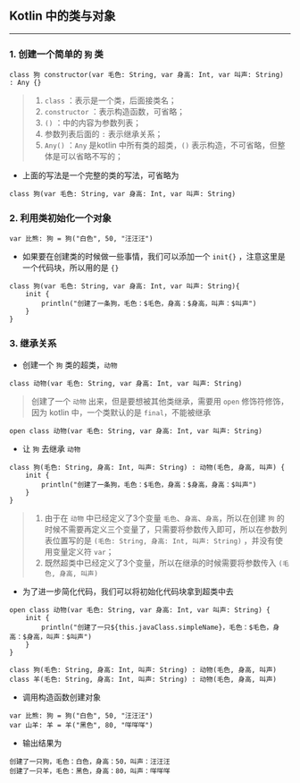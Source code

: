 ## Kotlin 中的类与对象

---

### 1. 创建一个简单的 `狗` 类

```
class 狗 constructor(var 毛色: String, var 身高: Int, var 叫声: String) : Any {}
```
> 1. `class` ：表示是一个类，后面接类名；
> 2. `constructor` ：表示构造函数，可省略；
> 3. `()` ：中的内容为参数列表；
> 4. 参数列表后面的 `:` 表示继承关系；
> 5. `Any()` ：`Any` 是kotlin 中所有类的超类，`()` 表示构造，不可省略，但整体是可以省略不写的；

+ 上面的写法是一个完整的类的写法，可省略为

```
class 狗(var 毛色: String, var 身高: Int, var 叫声: String)
```

### 2. 利用类初始化一个对象

```
var 比熊: 狗 = 狗("白色", 50, "汪汪汪")
```

+ 如果要在创建类的时候做一些事情，我们可以添加一个 `init{}` ，注意这里是一个代码块，所以用的是 `{}`

```
class 狗(var 毛色: String, var 身高: Int, var 叫声: String){
    init {
        println("创建了一条狗，毛色：$毛色，身高：$身高，叫声：$叫声")
    }
}
```

### 3. 继承关系
+ 创建一个 `狗` 类的超类，`动物`

```
class 动物(var 毛色: String, var 身高: Int, var 叫声: String)
```
> 创建了一个 `动物` 出来，但是要想被其他类继承，需要用 `open` 修饰符修饰，因为 kotlin 中，一个类默认的是 `final`，不能被继承

```
open class 动物(var 毛色: String, var 身高: Int, var 叫声: String)
```

+ 让 `狗` 去继承 `动物`

```
class 狗(毛色: String, 身高: Int, 叫声: String) : 动物(毛色, 身高, 叫声) {
    init {
        println("创建了一条狗，毛色：$毛色，身高：$身高，身高：$叫声")
    }
}
```
> 1. 由于在 `动物` 中已经定义了3个变量 `毛色`、`身高`、`身高`，所以在创建 `狗` 的时候不需要再定义三个变量了，只需要将参数传入即可，所以在参数列表位置写的是 `(毛色: String, 身高: Int, 叫声: String)` ，并没有使用变量定义符 `var`；
> 2. 既然超类中已经定义了3个变量，所以在继承的时候需要将参数传入 `(毛色, 身高, 叫声)`

+ 为了进一步简化代码，我们可以将初始化代码块拿到超类中去

```
open class 动物(var 毛色: String, var 身高: Int, var 叫声: String) {
    init {
        println("创建了一只${this.javaClass.simpleName}，毛色：$毛色，身高：$身高，叫声：$叫声")
    }
}

class 狗(毛色: String, 身高: Int, 叫声: String) : 动物(毛色, 身高, 叫声)
class 羊(毛色: String, 身高: Int, 叫声: String) : 动物(毛色, 身高, 叫声)
```

+ 调用构造函数创建对象

```
var 比熊: 狗 = 狗("白色", 50, "汪汪汪")
var 山羊: 羊 = 羊("黑色", 80, "咩咩咩")
```

+ 输出结果为

```
创建了一只狗，毛色：白色，身高：50，叫声：汪汪汪
创建了一只羊，毛色：黑色，身高：80，叫声：咩咩咩
```